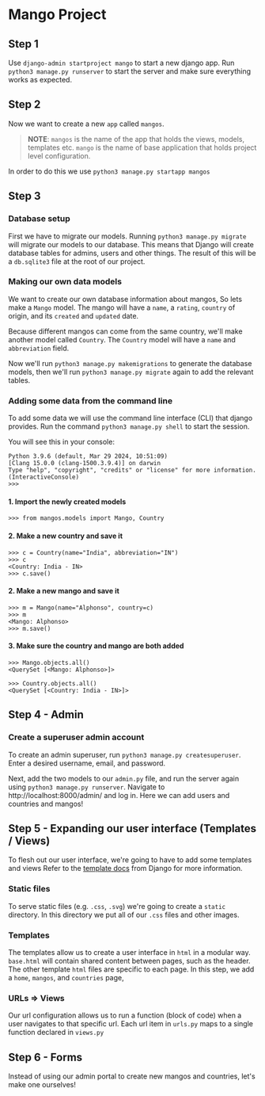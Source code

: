 # Mango Project

## Step 1

Use `django-admin startproject mango` to start a new django app.
Run `python3 manage.py runserver` to start the server and make sure everything works as expected.

## Step 2

Now we want to create a new `app` called `mangos`. 
> **NOTE**: `mangos` is the name of the app that holds the views, models, templates etc.
> `mango` is the name of base application that holds project level configuration. 

In order to do this we use `python3 manage.py startapp mangos`

## Step 3

### Database setup

First we have to migrate our models. Running `python3 manage.py migrate` will migrate our models to our database.
This means that Django will create database tables for admins, users and other things.
The result of this will be a `db.sqlite3` file at the root of our project.

### Making our own data models

We want to create our own database information about mangos, So lets make a `Mango` model.
The mango will have a `name`, a `rating`, `country` of origin, and its `created` and `updated` date.

Because different mangos can come from the same country, we'll make another model called `Country`.
The `Country` model will have a `name` and `abbreviation` field.

Now we'll run `python3 manage.py makemigrations` to generate the database models,
then we'll run `python3 manage.py migrate` again to add the relevant tables.

### Adding some data from the command line

To add some data we will use the command line interface (CLI) that django provides.
Run the command `python3 manage.py shell` to start the session.

You will see this in your console:

```text
Python 3.9.6 (default, Mar 29 2024, 10:51:09) 
[Clang 15.0.0 (clang-1500.3.9.4)] on darwin
Type "help", "copyright", "credits" or "license" for more information.
(InteractiveConsole)
>>>
```

#### 1. Import the newly created models

```pycon
>>> from mangos.models import Mango, Country
```

#### 2. Make a new country and save it

```pycon
>>> c = Country(name="India", abbreviation="IN")
>>> c
<Country: India - IN>
>>> c.save()
```

#### 2. Make a new mango and save it

```pycon
>>> m = Mango(name="Alphonso", country=c)
>>> m
<Mango: Alphonso>
>>> m.save()
```

#### 3. Make sure the country and mango are both added

```pycon
>>> Mango.objects.all()
<QuerySet [<Mango: Alphonso>]>

>>> Country.objects.all()
<QuerySet [<Country: India - IN>]>
```

## Step 4 - Admin

### Create a superuser admin account

To create an admin superuser, run `python3 manage.py createsuperuser`.
Enter a desired username, email, and password.

Next, add the two models to our `admin.py` file, and run the server again using `python3 manage.py runserver`.
Navigate to http://localhost:8000/admin/ and log in. Here we can add users and countries and mangos!

## Step 5 - Expanding our user interface (Templates / Views)

To flesh out our user interface, we're going to have to add some templates and views
Refer to the [template docs](https://docs.djangoproject.com/en/5.1/topics/templates/) from Django for more information.

### Static files

To serve static files (e.g. `.css`, `.svg`) we're going to create a `static` directory.
In this directory we put all of our `.css` files and other images.

### Templates

The templates allow us to create a user interface in `html` in a modular way.
`base.html` will contain shared content between pages, such as the header.
The other template `html` files are specific to each page.
In this step, we add a `home`, `mangos`, and `countries` page,

### URLs => Views

Our url configuration allows us to run a function (block of code) when a user navigates to that specific url.
Each url item in `urls.py` maps to a single function declared in `views.py`

## Step 6 - Forms

Instead of using our admin portal to create new mangos and countries, let's make one ourselves!